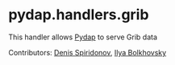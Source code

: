 pydap.handlers.grib
==================

This handler allows <a href="http://www.pydap.org/">Pydap</a> to serve Grib data

Contributors: <a href="https://github.com/SpiritD">Denis Spiridonov</a>, <a href="https://github.com/bolhovsky">Ilya Bolkhovsky</a>
